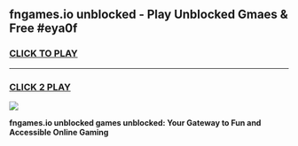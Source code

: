 
## fngames.io unblocked - Play Unblocked Gmaes & Free #eya0f
<h3>
<a href="https://news.freeplayer.one?title=fngames.io_unblocked&ref=27F">CLICK TO PLAY</a></h3>
<hr>

<h3>
<a href="https://news.freeplayer.one?title=fngames.io_unblocked&ref=27F">CLICK 2 PLAY</a>
  
</h3>

<a href="https://news.freeplayer.one?title=fngames.io_unblocked&ref=27F/"><img src="https://clearcache.store/games.png"></a>


**fngames.io unblocked games unblocked: Your Gateway to Fun and Accessible Online Gaming**
